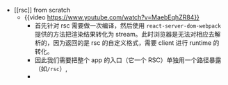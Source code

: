 - [[rsc]] from scratch
	- {{video https://www.youtube.com/watch?v=MaebEqhZR84}}
		- 首先针对 rsc 需要做一次编译，然后使用 `react-server-dom-webpack` 提供的方法把渲染结果转化为 stream。此时浏览器是无法对相应去解析的，因为返回的是 rsc 的自定义格式，需要 client 进行 runtime 的转化。
		- 因此我们需要把整个 app 的入口（它一个 RSC）单独用一个路径暴露（如`/rsc`）,
		-